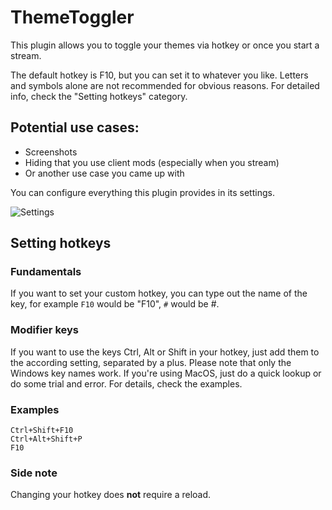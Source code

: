 # ThemeToggler

This plugin allows you to toggle your themes via hotkey or once you start a stream.

The default hotkey is F10, but you can set it to whatever you like. Letters and symbols alone are not recommended for obvious reasons. For detailed info, check the "Setting hotkeys" category.

## Potential use cases:

-   Screenshots
-   Hiding that you use client mods (especially when you stream)
-   Or another use case you came up with

You can configure everything this plugin provides in its settings.

![Settings](https://github.com/user-attachments/assets/8f30cb31-f126-4bc1-ae78-08bab12f22b1)

## Setting hotkeys

### Fundamentals

If you want to set your custom hotkey, you can type out the name of the key, for example `F10` would be "F10", `#` would be #.

### Modifier keys

If you want to use the keys Ctrl, Alt or Shift in your hotkey, just add them to the according setting, separated by a plus.
Please note that only the Windows key names work. If you're using MacOS, just do a quick lookup or do some trial and error.
For details, check the examples.

### Examples

```
Ctrl+Shift+F10
Ctrl+Alt+Shift+P
F10
```

### Side note

Changing your hotkey does **not** require a reload.
